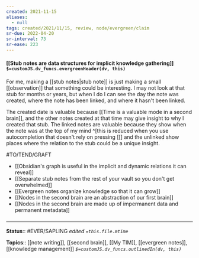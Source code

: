```yaml
---
created: 2021-11-15 
aliases:
  - null
tags: created/2021/11/15, review, node/evergreen/claim
sr-due: 2022-04-20
sr-interval: 73
sr-ease: 223
---
```


#### [[Stub notes are data structures for implicit knowledge gathering]] `$=customJS.dv_funcs.evergreenHeader(dv, this)`

For me, making a [[stub notes|stub note]] is just making a small [[observation]] that something could be interesting. 
I may not look at that stub for months or years, 
but when I do I can see the day the note was created,
where the note has been linked,
and where it hasn't been linked.

The created date is valuable because [[Time is a valuable mode in a second brain]], and the other notes created at that time may give insight to why I created that stub.
The linked notes are valuable because they show when the note was at the top of my mind
^[this is reduced when you use autocompletion that doesn't rely on pressing \[\[]
and the unlinked show places where the relation to the stub could be a unique insight.

#TO/TEND/GRAFT 
- [[Obsidian's graph is useful in the implicit and dynamic relations it can reveal]]
- [[Separate stub notes from the rest of your vault so you don't get overwhelmed]]
- [[Evergreen notes organize knowledge so that it can grow]]
- [[Nodes in the second brain are an abstraction of our first brain]]
- [[Nodes in the second brain are made up of impermanent data and permanent metadata]]

### <hr class="footnote"/>

**Status**:: #EVER/SAPLING 
*edited `=this.file.mtime`*

**Topics**:: [[note writing]], [[second brain]], [[My TIM]], [[evergreen notes]], [[knowledge management]]
*`$=customJS.dv_funcs.outlinedIn(dv, this)`*
